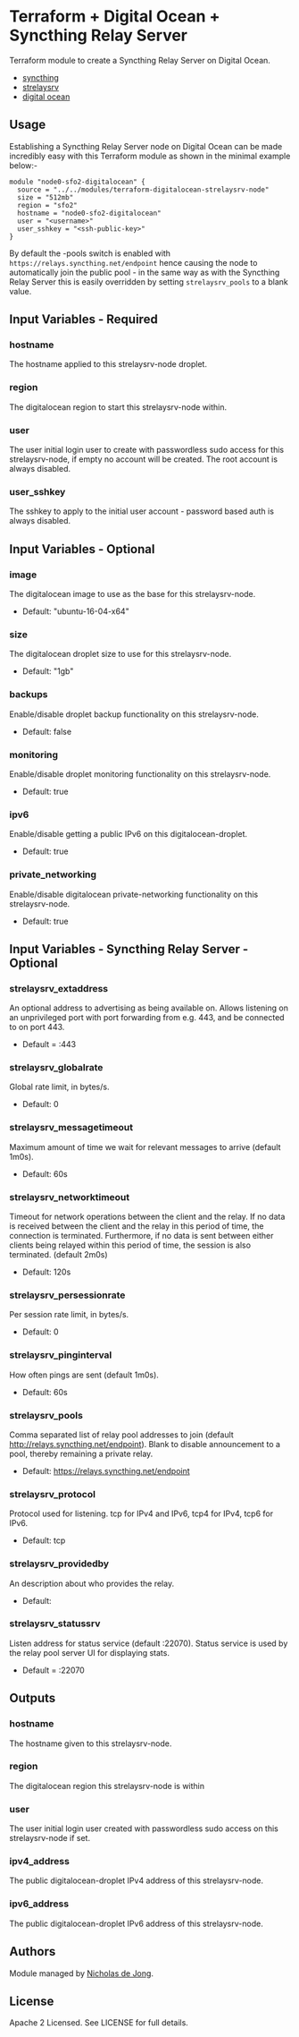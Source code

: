 # Terraform + Digital Ocean + Syncthing Relay Server

Terraform module to create a Syncthing Relay Server on Digital Ocean.
 * [syncthing](https://syncthing.net)
 * [strelaysrv](https://docs.syncthing.net/users/strelaysrv.html)
 * [digital ocean](https://www.digitalocean.com/)


## Usage
Establishing a Syncthing Relay Server node on Digital Ocean can be made incredibly easy with 
this Terraform module as shown in the minimal example below:-

```hcl
module "node0-sfo2-digitalocean" {
  source = "../../modules/terraform-digitalocean-strelaysrv-node"
  size = "512mb"
  region = "sfo2"
  hostname = "node0-sfo2-digitalocean"
  user = "<username>"
  user_sshkey = "<ssh-public-key>"
}
```

By default the -pools switch is enabled with `https://relays.syncthing.net/endpoint` hence causing the 
node to automatically join the public pool - in the same way as with the Syncthing Relay Server this
is easily overridden by setting `strelaysrv_pools` to a blank value.


## Input Variables - Required

### hostname
The hostname applied to this strelaysrv-node droplet.

### region
The digitalocean region to start this strelaysrv-node within.

### user
The user initial login user to create with passwordless sudo access for this strelaysrv-node, if empty no account will be 
created. The root account is always disabled.

### user_sshkey
The sshkey to apply to the initial user account - password based auth is always disabled.

## Input Variables - Optional

### image
The digitalocean image to use as the base for this strelaysrv-node.
 - Default: "ubuntu-16-04-x64"

### size
The digitalocean droplet size to use for this strelaysrv-node.
 - Default: "1gb"

### backups
Enable/disable droplet backup functionality on this strelaysrv-node.
 - Default: false

### monitoring
Enable/disable droplet monitoring functionality on this strelaysrv-node.
 - Default: true

### ipv6
Enable/disable getting a public IPv6 on this digitalocean-droplet.
 - Default: true

### private_networking
Enable/disable digitalocean private-networking functionality on this strelaysrv-node.
 - Default: true

## Input Variables - Syncthing Relay Server - Optional

### strelaysrv_extaddress
An optional address to advertising as being available on. Allows listening on an unprivileged port with port forwarding from e.g. 443, and be connected to on port 443.
 - Default = :443

### strelaysrv_globalrate
Global rate limit, in bytes/s.
 - Default: 0

### strelaysrv_messagetimeout
Maximum amount of time we wait for relevant messages to arrive (default 1m0s).
 - Default: 60s

### strelaysrv_networktimeout
Timeout for network operations between the client and the relay. If no data is received between the client and the relay in this period of time, the connection is terminated. Furthermore, if no data is sent between either clients being relayed within this period of time, the session is also terminated. (default 2m0s)
 - Default: 120s

### strelaysrv_persessionrate
Per session rate limit, in bytes/s.
 - Default: 0

### strelaysrv_pinginterval
How often pings are sent (default 1m0s).
 - Default: 60s

### strelaysrv_pools
Comma separated list of relay pool addresses to join (default http://relays.syncthing.net/endpoint). Blank to disable announcement to a pool, thereby remaining a private relay.
 - Default: https://relays.syncthing.net/endpoint

### strelaysrv_protocol
Protocol used for listening. tcp for IPv4 and IPv6, tcp4 for IPv4, tcp6 for IPv6.
 - Default: tcp

### strelaysrv_providedby
An description about who provides the relay.
 - Default: <empty>

### strelaysrv_statussrv
Listen address for status service (default :22070). Status service is used by the relay pool server UI for displaying stats.
 - Default = :22070


## Outputs

### hostname
The hostname given to this strelaysrv-node.

### region
The digitalocean region this strelaysrv-node is within

### user
The user initial login user created with passwordless sudo access on this strelaysrv-node if set.

### ipv4_address
The public digitalocean-droplet IPv4 address of this strelaysrv-node.

### ipv6_address
The public digitalocean-droplet IPv6 address of this strelaysrv-node.


## Authors
Module managed by [Nicholas de Jong](https://github.com/ndejong).

## License
Apache 2 Licensed. See LICENSE for full details.

